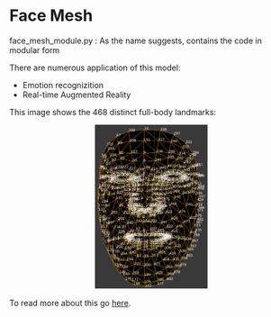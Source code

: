 # Face Mesh

face_mesh_module.py : As the name suggests, contains the code in modular form

There are numerous application of this model:

- Emotion recognizition
- Real-time Augmented Reality

This image shows the 468 distinct full-body landmarks:

<p style="text-align:center">
    <img style="width: 200px" src="face_mesh_landmark.jpg" /> 
</p>

To read more about this go [here](https://google.github.io/mediapipe/solutions/pose).